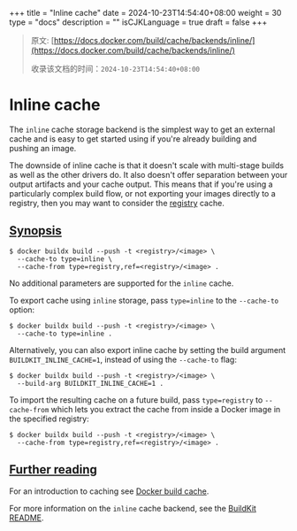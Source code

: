 +++
title = "Inline cache"
date = 2024-10-23T14:54:40+08:00
weight = 30
type = "docs"
description = ""
isCJKLanguage = true
draft = false
+++

> 原文: [https://docs.docker.com/build/cache/backends/inline/](https://docs.docker.com/build/cache/backends/inline/)
>
> 收录该文档的时间：`2024-10-23T14:54:40+08:00`

# Inline cache

The `inline` cache storage backend is the simplest way to get an external cache and is easy to get started using if you're already building and pushing an image.

The downside of inline cache is that it doesn't scale with multi-stage builds as well as the other drivers do. It also doesn't offer separation between your output artifacts and your cache output. This means that if you're using a particularly complex build flow, or not exporting your images directly to a registry, then you may want to consider the [registry](https://docs.docker.com/build/cache/backends/registry/) cache.

## [Synopsis](https://docs.docker.com/build/cache/backends/inline/#synopsis)



```console
$ docker buildx build --push -t <registry>/<image> \
  --cache-to type=inline \
  --cache-from type=registry,ref=<registry>/<image> .
```

No additional parameters are supported for the `inline` cache.

To export cache using `inline` storage, pass `type=inline` to the `--cache-to` option:



```console
$ docker buildx build --push -t <registry>/<image> \
  --cache-to type=inline .
```

Alternatively, you can also export inline cache by setting the build argument `BUILDKIT_INLINE_CACHE=1`, instead of using the `--cache-to` flag:



```console
$ docker buildx build --push -t <registry>/<image> \
  --build-arg BUILDKIT_INLINE_CACHE=1 .
```

To import the resulting cache on a future build, pass `type=registry` to `--cache-from` which lets you extract the cache from inside a Docker image in the specified registry:



```console
$ docker buildx build --push -t <registry>/<image> \
  --cache-from type=registry,ref=<registry>/<image> .
```

## [Further reading](https://docs.docker.com/build/cache/backends/inline/#further-reading)

For an introduction to caching see [Docker build cache](https://docs.docker.com/build/cache/).

For more information on the `inline` cache backend, see the [BuildKit README](https://github.com/moby/buildkit#inline-push-image-and-cache-together).
